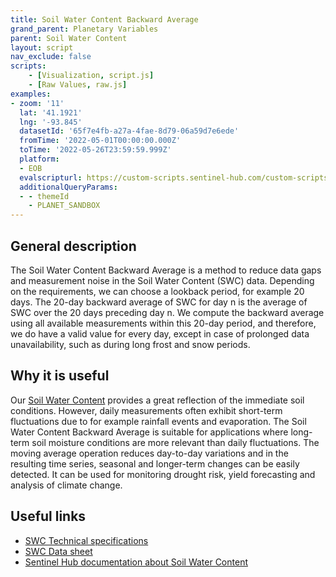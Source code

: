 ```yaml
---
title: Soil Water Content Backward Average 
grand_parent: Planetary Variables
parent: Soil Water Content
layout: script
nav_exclude: false
scripts:
    - [Visualization, script.js]
    - [Raw Values, raw.js]
examples:
- zoom: '11'
  lat: '41.1921'
  lng: '-93.845'
  datasetId: '65f7e4fb-a27a-4fae-8d79-06a59d7e6ede'
  fromTime: '2022-05-01T00:00:00.000Z'
  toTime: '2022-05-26T23:59:59.999Z'
  platform:
  - EOB
  evalscripturl: https://custom-scripts.sentinel-hub.com/custom-scripts/planetary-variables/soil-water-content/soil-water-content-backward-average/script.js
  additionalQueryParams: 
  - - themeId
    - PLANET_SANDBOX
---
```

## General description
The Soil Water Content Backward Average is a method to reduce data gaps and measurement noise in the Soil Water Content (SWC) data. Depending on the requirements, we can choose a lookback period, for example 20 days. The 20-day backward average of SWC for day n is the average of SWC over the 20 days preceding day n. We compute the backward average using all available measurements within this 20-day period, and therefore, we do have a valid value for every day, except in case of prolonged data unavailability, such as during long frost and snow periods. 

## Why it is useful
Our [Soil Water Content](https://custom-scripts.sentinel-hub.com/planetary-variables/soil-water-content/soil-water-content-visualization/) provides a great reflection of the immediate soil conditions. However, daily measurements often exhibit short-term fluctuations due to for example rainfall events and evaporation. The Soil Water Content Backward Average is suitable for applications where long-term soil moisture conditions are more relevant than daily fluctuations. The moving average operation reduces day-to-day variations and in the resulting time series, seasonal and longer-term changes can be easily detected. It can be used for monitoring drought risk, yield forecasting and analysis of climate change.


## Useful links
-   [SWC Technical specifications](https://developers.planet.com/docs/planetary-variables/soil-water-content-technical-specification/)
-   [SWC Data sheet](https://planet.widen.net/s/cv7bfjhhd5)
-   [Sentinel Hub documentation about Soil Water Content](https://docs.sentinel-hub.com/api/latest/data/planetary-variables/soil-water-content/)
